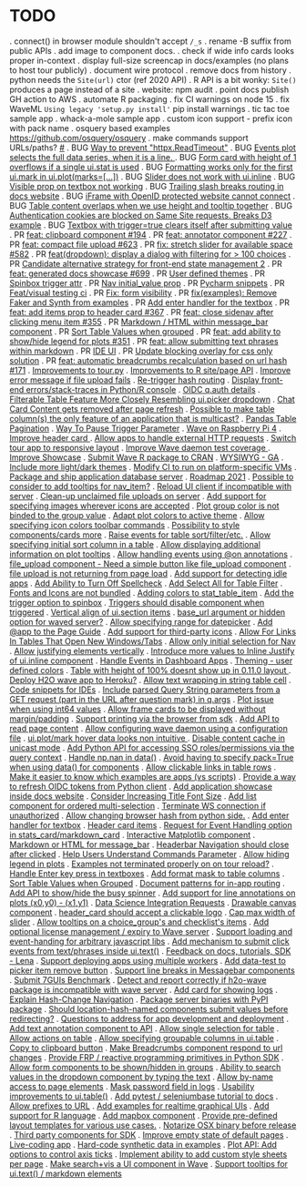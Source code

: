 # TODO
. connect() in browser module shouldn't accept `/_s`
. rename -B suffix from public APIs
. add image to component docs.
. check if wide info cards looks proper in-context
. display full-size screencap in docs/examples (no plans to host tour publicly)
. document wire protocol
. remove docs from history
. python needs the `Site(url)` ctor (ref 2020 API)
. R API is a bit wonky: `Site()` produces a page instead of a site
. website: npm audit
. point docs publish GH action to AWS
. automate R packaging
. fix CI warnings on node 15
. fix WaveML `Using legacy 'setup.py install'` pip install warnings
. tic tac toe sample app 
. whack-a-mole sample app
. custom icon support - prefix icon with pack name
. osquery based examples https://github.com/osquery/osquery
. make commands support URLs/paths? [#](https://github.com/h2oai/wave/discussions/764)
. BUG [Way to prevent \"httpx.ReadTimeout\"](https://github.com/h2oai/wave/issues/756)
. BUG [Events plot selects the full data series, when it is a line. ](https://github.com/h2oai/wave/issues/738)
. BUG [Form card with height of 1 overflows if a single ui.stat is used](https://github.com/h2oai/wave/issues/723)
. BUG [Formatting works only for the first ui.mark in ui.plot(marks=[...])](https://github.com/h2oai/wave/issues/617)
. BUG [Slider does not work with ui.inline](https://github.com/h2oai/wave/issues/582)
. BUG [Visible prop on textbox not working](https://github.com/h2oai/wave/issues/484)
. BUG [Trailing slash breaks routing in docs website](https://github.com/h2oai/wave/issues/445)
. BUG [iFrame with OpenID protected website cannot connect](https://github.com/h2oai/wave/issues/361)
. BUG [Table content overlaps when we use height and tooltip together](https://github.com/h2oai/wave/issues/326)
. BUG [Authentication cookies are blocked on Same Site requests. Breaks D3 example](https://github.com/h2oai/wave/issues/189)
. BUG [Textbox with trigger=true clears itself after submitting value](https://github.com/h2oai/wave/issues/150)
. PR [feat: clipboard component #194](https://github.com/h2oai/wave/pull/749)
. PR [feat: annotator component #227](https://github.com/h2oai/wave/pull/737)
. PR [feat: compact file upload #623](https://github.com/h2oai/wave/pull/716)
. PR [fix: stretch slider for available space #582](https://github.com/h2oai/wave/pull/586)
. PR [feat(dropdown): display a dialog with filtering for > 100 choices](https://github.com/h2oai/wave/pull/303)
. PR [Candidate alternative strategy for front-end state management 2](https://github.com/h2oai/wave/pull/746)
. PR [feat: generated docs showcase #699](https://github.com/h2oai/wave/pull/726)
. PR [User defined themes](https://github.com/h2oai/wave/pull/604)
. PR [Spinbox trigger attr](https://github.com/h2oai/wave/pull/598)
. PR [Nav initial_value prop](https://github.com/h2oai/wave/pull/566)
. PR [Pycharm snippets](https://github.com/h2oai/wave/pull/561)
. PR [Feat/visual testing ci](https://github.com/h2oai/wave/pull/531)
. PR [Fix: form visibility](https://github.com/h2oai/wave/pull/507)
. PR [fix(examples): Remove Faker and Synth from examples](https://github.com/h2oai/wave/pull/443)
. PR [Add enter handler for the textbox](https://github.com/h2oai/wave/pull/407)
. PR [feat: add items prop to header card #367](https://github.com/h2oai/wave/pull/378)
. PR [feat: close sidenav after clicking menu item #355](https://github.com/h2oai/wave/pull/364)
. PR [Markdown / HTML within message_bar component](https://github.com/h2oai/wave/pull/362)
. PR [Sort Table Values when grouped](https://github.com/h2oai/wave/pull/360)
. PR [feat: add ability to show/hide legend for plots #351](https://github.com/h2oai/wave/pull/358)
. PR [feat: allow submitting text phrases within markdown](https://github.com/h2oai/wave/pull/316)
. PR [IDE UI](https://github.com/h2oai/wave/pull/278)
. PR [Update blocking overlay for css only solution](https://github.com/h2oai/wave/pull/275)
. PR [feat: automatic breadcrumbs recalculation based on url hash #171](https://github.com/h2oai/wave/pull/209)
. [Improvements to tour.py](https://github.com/h2oai/wave/issues/776)
. [Improvements to R site/page API](https://github.com/h2oai/wave/issues/773)
. [Improve error message if file upload fails](https://github.com/h2oai/wave/issues/772)
. [Re-trigger hash routing](https://github.com/h2oai/wave/issues/769)
. [Display front-end errors/stack-traces in Python/R console](https://github.com/h2oai/wave/issues/758)
. [OIDC q.auth details](https://github.com/h2oai/wave/issues/745)
. [Filterable Table Feature More Closely Resembling ui.picker dropdown](https://github.com/h2oai/wave/issues/743)
. [Chat Card Content gets removed after page refresh](https://github.com/h2oai/wave/issues/733)
. [Possible to make table column(s) the only feature of an application that is multicast?](https://github.com/h2oai/wave/issues/731)
. [Pandas Table Pagination](https://github.com/h2oai/wave/issues/730)
. [Way To Pause Trigger Parameter](https://github.com/h2oai/wave/issues/729)
. [Wave on Raspberry Pi 4](https://github.com/h2oai/wave/issues/724)
. [Improve header card ](https://github.com/h2oai/wave/issues/722)
. [Allow apps to handle external HTTP requests](https://github.com/h2oai/wave/issues/714)
. [Switch tour app to responsive layout](https://github.com/h2oai/wave/issues/701)
. [Improve Wave daemon test coverage ](https://github.com/h2oai/wave/issues/700)
. [Improve Showcase](https://github.com/h2oai/wave/issues/699)
. [Submit Wave R package to CRAN](https://github.com/h2oai/wave/issues/698)
. [WYSIWYG - GA](https://github.com/h2oai/wave/issues/697)
. [Include more light/dark themes](https://github.com/h2oai/wave/issues/696)
. [Modify CI to run on platform-specific VMs](https://github.com/h2oai/wave/issues/695)
. [Package and ship application database server](https://github.com/h2oai/wave/issues/694)
. [Roadmap 2021](https://github.com/h2oai/wave/issues/693)
. [Possible to consider to add tooltips for nav_item?](https://github.com/h2oai/wave/issues/692)
. [Reload UI client if incompatible with server](https://github.com/h2oai/wave/issues/687)
. [Clean-up unclaimed file uploads on server](https://github.com/h2oai/wave/issues/686)
. [Add support for specifying images wherever icons are accepted](https://github.com/h2oai/wave/issues/674)
. [Plot group color is not binded to the group value](https://github.com/h2oai/wave/issues/671)
. [Adapt plot colors to active theme](https://github.com/h2oai/wave/issues/664)
. [Allow specifying icon colors toolbar commands](https://github.com/h2oai/wave/issues/656)
. [Possibility to style components/cards more](https://github.com/h2oai/wave/issues/655)
. [Raise events for table sort/filter/etc.](https://github.com/h2oai/wave/issues/646)
. [Allow specifying initial sort column in a table](https://github.com/h2oai/wave/issues/645)
. [Allow displaying additional information on plot tooltips](https://github.com/h2oai/wave/issues/644)
. [Allow handling events using @on annotations](https://github.com/h2oai/wave/issues/627)
. [file_upload component - Need a simple button like file_upload component](https://github.com/h2oai/wave/issues/623)
. [file upload is not returning from page load](https://github.com/h2oai/wave/issues/619)
. [Add support for detecting idle apps](https://github.com/h2oai/wave/issues/608)
. [Add Ability to Turn Off Spellcheck](https://github.com/h2oai/wave/issues/606)
. [Add Select All for Table Filter](https://github.com/h2oai/wave/issues/602)
. [Fonts and Icons are not bundled](https://github.com/h2oai/wave/issues/601)
. [Adding colors to stat_table_item](https://github.com/h2oai/wave/issues/596)
. [Add the trigger option to spinbox](https://github.com/h2oai/wave/issues/595)
. [Triggers should disable component when triggered](https://github.com/h2oai/wave/issues/593)
. [Vertical align of ui.section items](https://github.com/h2oai/wave/issues/589)
. [base_url argument or hidden option for waved server?](https://github.com/h2oai/wave/issues/588)
. [Allow specifying range for datepicker](https://github.com/h2oai/wave/issues/584)
. [Add @app to the Page Guide](https://github.com/h2oai/wave/issues/581)
. [Add support for third-party icons](https://github.com/h2oai/wave/issues/580)
. [Allow For Links In Tables That Open New Windows/Tabs](https://github.com/h2oai/wave/issues/567)
. [Allow only initial selection for Nav](https://github.com/h2oai/wave/issues/565)
. [Allow justifying elements vertically](https://github.com/h2oai/wave/issues/556)
. [Introduce more values to Inline Justify of ui.inline component](https://github.com/h2oai/wave/issues/534)
. [Handle Events in Dashboard Apps](https://github.com/h2oai/wave/issues/527)
. [Theming - user defined colors](https://github.com/h2oai/wave/issues/526)
. [Table with height of 100% doesnt show up in 0.11.0 layout ](https://github.com/h2oai/wave/issues/524)
. [Deploy H2O wave app to Heroku?](https://github.com/h2oai/wave/issues/518)
. [Allow text wrapping in string table cell](https://github.com/h2oai/wave/issues/515)
. [Code snippets for IDEs](https://github.com/h2oai/wave/issues/506)
. [Include parsed Query String parameters from a GET request (part in the URL after question mark) in q.args](https://github.com/h2oai/wave/issues/500)
. [Plot issue when using int64 values](https://github.com/h2oai/wave/issues/496)
. [Allow frame cards to be displayed without margin/padding](https://github.com/h2oai/wave/issues/495)
. [Support printing via the browser from sdk](https://github.com/h2oai/wave/issues/486)
. [Add API to read page content](https://github.com/h2oai/wave/issues/483)
. [Allow configuring wave daemon using a configuration file](https://github.com/h2oai/wave/issues/481)
. [ui.plot/mark hover data looks non intuitive ](https://github.com/h2oai/wave/issues/472)
. [Disable content cache in unicast mode](https://github.com/h2oai/wave/issues/464)
. [Add Python API for accessing SSO roles/permissions via the query context](https://github.com/h2oai/wave/issues/458)
. [Handle np.nan in data()](https://github.com/h2oai/wave/issues/447)
. [Avoid having to specify pack=True when using data() for components](https://github.com/h2oai/wave/issues/441)
. [Allow clickable links in table rows](https://github.com/h2oai/wave/issues/428)
. [Make it easier to know which examples are apps (vs scripts)](https://github.com/h2oai/wave/issues/425)
. [Provide a way to refresh OIDC tokens from Python client](https://github.com/h2oai/wave/issues/410)
. [Add application showcase inside docs website](https://github.com/h2oai/wave/issues/409)
. [Consider Increasing Title Font Size](https://github.com/h2oai/wave/issues/406)
. [Add list component for ordered multi-selection](https://github.com/h2oai/wave/issues/386)
. [Terminate WS connection if unauthorized](https://github.com/h2oai/wave/issues/379)
. [Allow changing browser hash from python side.](https://github.com/h2oai/wave/issues/375)
. [Add enter handler for textbox](https://github.com/h2oai/wave/issues/372)
. [Header card items](https://github.com/h2oai/wave/issues/367)
. [Request for Event Handling option in stats_card/markdown_card](https://github.com/h2oai/wave/issues/363)
. [Interactive Matplotlib component](https://github.com/h2oai/wave/issues/359)
. [Markdown or HTML for message_bar](https://github.com/h2oai/wave/issues/356)
. [Headerbar Navigation should close after clicked](https://github.com/h2oai/wave/issues/355)
. [Help Users Understand Commands Parameter](https://github.com/h2oai/wave/issues/354)
. [Allow hiding legend in plots](https://github.com/h2oai/wave/issues/351)
. [Examples not terminated properly on on tour reload?](https://github.com/h2oai/wave/issues/350)
. [Handle Enter key press in textboxes](https://github.com/h2oai/wave/issues/348)
. [Add format mask to table columns](https://github.com/h2oai/wave/issues/345)
. [Sort Table Values when Grouped](https://github.com/h2oai/wave/issues/336)
. [Document patterns for in-app routing](https://github.com/h2oai/wave/issues/335)
. [Add API to show/hide the busy spinner](https://github.com/h2oai/wave/issues/323)
. [Add support for line annotations on plots (x0,y0) - (x1,y1)](https://github.com/h2oai/wave/issues/321)
. [Data Science Integration Requests](https://github.com/h2oai/wave/issues/320)
. [Drawable canvas component](https://github.com/h2oai/wave/issues/313)
. [header_card should accept a clickable logo](https://github.com/h2oai/wave/issues/310)
. [Cap max width of slider](https://github.com/h2oai/wave/issues/308)
. [Allow tooltips on a choice_group's and checklist's items](https://github.com/h2oai/wave/issues/304)
. [Add optional license management / expiry to Wave server](https://github.com/h2oai/wave/issues/301)
. [Support loading and event-handing for arbitrary javascript libs](https://github.com/h2oai/wave/issues/297)
. [Add mechanism to submit click events from text/phrases inside ui.text()](https://github.com/h2oai/wave/issues/293)
. [Feedback on docs, tutorials, SDK - Lena](https://github.com/h2oai/wave/issues/280)
. [Support deploying apps using multiple workers](https://github.com/h2oai/wave/issues/277)
. [Add data-test to picker item remove button](https://github.com/h2oai/wave/issues/273)
. [Support line breaks in Messagebar components](https://github.com/h2oai/wave/issues/272)
. [Submit 7GUIs Benchmark](https://github.com/h2oai/wave/issues/266)
. [Detect and report correctly if h2o-wave package is incompatible with wave server](https://github.com/h2oai/wave/issues/265)
. [Add card for showing logs](https://github.com/h2oai/wave/issues/261)
. [Explain Hash-Change Navigation](https://github.com/h2oai/wave/issues/252)
. [Package server binaries with PyPI package](https://github.com/h2oai/wave/issues/250)
. [Should location-hash-named components submit values before redirecting?](https://github.com/h2oai/wave/issues/249)
. [Questions to address for app development and deployment](https://github.com/h2oai/wave/issues/238)
. [Add text annotation component to API](https://github.com/h2oai/wave/issues/227)
. [Allow single selection for table](https://github.com/h2oai/wave/issues/216)
. [Allow actions on table](https://github.com/h2oai/wave/issues/215)
. [Allow specifying groupable columns in ui.table](https://github.com/h2oai/wave/issues/203)
. [Copy to clipboard button](https://github.com/h2oai/wave/issues/194)
. [Make Breadcrumbs component respond to url changes](https://github.com/h2oai/wave/issues/171)
. [Provide FRP / reactive programming primitives in Python SDK](https://github.com/h2oai/wave/issues/170)
. [Allow form components to be shown/hidden in groups](https://github.com/h2oai/wave/issues/156)
. [Ability to search values in the dropdown component by typing the text](https://github.com/h2oai/wave/issues/153)
. [Allow by-name access to page elements](https://github.com/h2oai/wave/issues/148)
. [Mask password field in logs](https://github.com/h2oai/wave/issues/144)
. [Usability improvements to ui.table()](https://github.com/h2oai/wave/issues/141)
. [Add pytest / seleniumbase tutorial to docs](https://github.com/h2oai/wave/issues/137)
. [Allow prefixes to URL](https://github.com/h2oai/wave/issues/59)
. [Add examples for realtime graphical UIs](https://github.com/h2oai/wave/issues/49)
. [Add support for R language](https://github.com/h2oai/wave/issues/15)
. [Add mapbox component](https://github.com/h2oai/wave/issues/43)
. [Provide pre-defined layout templates for various use cases.](https://github.com/h2oai/wave/issues/38)
. [Notarize OSX binary before release](https://github.com/h2oai/wave/issues/36)
. [Third party components for SDK](https://github.com/h2oai/wave/issues/35)
. [Improve empty state of default pages](https://github.com/h2oai/wave/issues/34)
. [Live-coding app](https://github.com/h2oai/wave/issues/14)
. [Hard-code synthetic data in examples](https://github.com/h2oai/wave/issues/31)
. [Plot API: Add options to control axis ticks](https://github.com/h2oai/wave/issues/26)
. [Implement ability to add custom style sheets per page](https://github.com/h2oai/wave/issues/24)
. [Make search+vis a UI component in Wave](https://github.com/h2oai/wave/issues/18)
. [Support tooltips for ui.text() / markdown elements](https://github.com/h2oai/wave/issues/16)
